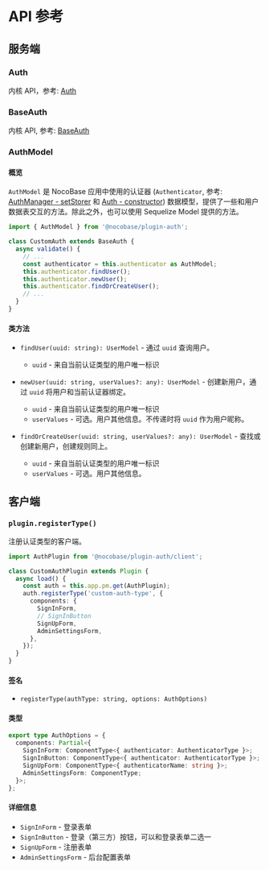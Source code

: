 # API 参考

## 服务端

### Auth

内核 API，参考: [Auth](../../../api/auth/auth.md)

### BaseAuth

内核 API, 参考: [BaseAuth](../../../api/auth/base-auth.md)

### AuthModel

#### 概览

`AuthModel` 是 NocoBase 应用中使用的认证器 (`Authenticator`, 参考: [AuthManager - setStorer](../../../api/auth/auth-manager.md#setstorer) 和 [Auth - constructor](../../../api/auth/auth.md#constructor)) 数据模型，提供了一些和用户数据表交互的方法。除此之外，也可以使用 Sequelize Model 提供的方法。

```ts
import { AuthModel } from '@nocobase/plugin-auth';

class CustomAuth extends BaseAuth {
  async validate() {
    // ...
    const authenticator = this.authenticator as AuthModel;
    this.authenticator.findUser();
    this.authenticator.newUser();
    this.authenticator.findOrCreateUser();
    // ...
  }
}
```

#### 类方法

- `findUser(uuid: string): UserModel` - 通过 `uuid` 查询用户。

  - `uuid` - 来自当前认证类型的用户唯一标识

- `newUser(uuid: string, userValues?: any): UserModel` - 创建新用户，通过 `uuid` 将用户和当前认证器绑定。

  - `uuid` - 来自当前认证类型的用户唯一标识
  - `userValues` - 可选。用户其他信息。不传递时将 `uuid` 作为用户昵称。

- `findOrCreateUser(uuid: string, userValues?: any): UserModel` - 查找或创建新用户，创建规则同上。
  - `uuid` - 来自当前认证类型的用户唯一标识
  - `userValues` - 可选。用户其他信息。

## 客户端

### `plugin.registerType()`

注册认证类型的客户端。

```ts
import AuthPlugin from '@nocobase/plugin-auth/client';

class CustomAuthPlugin extends Plugin {
  async load() {
    const auth = this.app.pm.get(AuthPlugin);
    auth.registerType('custom-auth-type', {
      components: {
        SignInForm,
        // SignInButton
        SignUpForm,
        AdminSettingsForm,
      },
    });
  }
}
```

#### 签名

- `registerType(authType: string, options: AuthOptions)`

#### 类型

```ts
export type AuthOptions = {
  components: Partial<{
    SignInForm: ComponentType<{ authenticator: AuthenticatorType }>;
    SignInButton: ComponentType<{ authenticator: AuthenticatorType }>;
    SignUpForm: ComponentType<{ authenticatorName: string }>;
    AdminSettingsForm: ComponentType;
  }>;
};
```

#### 详细信息

- `SignInForm` - 登录表单
- `SignInButton` - 登录（第三方）按钮，可以和登录表单二选一
- `SignUpForm` - 注册表单
- `AdminSettingsForm` - 后台配置表单
